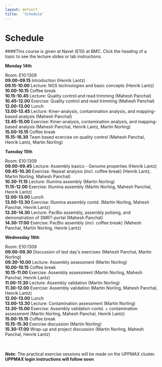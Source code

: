 ```yaml
---
layout: default
title:  'Schedule'
---
```


# Schedule

####This course is given at Navet (E10) at BMC. Click the heading of a topic to see the lecture slides or lab instructions.

**Monday 14th** 

Room: E10:1309  
**09.00-09.15** Introduction (Henrik Lantz)  
**09.15-10.00** Lecture: NGS technologies and basic concepts (Henrik Lantz)  
**10.00-10.15** Coffee break  
**10.15-10.45** Lecture: Quality control and read trimming (Mahesh Panchal)  
**10.45-12.00** Exercise: Quality control and read trimming (Mahesh Panchal)  
**12.00-13.00** Lunch  
**13.00-13.45** Lecture: Kmer-analysis, contamination analysis, and mapping-based analysis (Mahesh Panchal)  
**13.45-15.00** Exercise: Kmer-analysis, contamination analysis, and mapping-based analysis (Mahesh Panchal, Henrik Lantz, Martin Norling)  
**15.00-15.15** Coffee break  
**15.15-16.30** Team based ecercise on quality control (Mahesh Panchal, Henrik Lantz, Martin Norling)  

**Tuesday 15th** 

Room: E10:1309  
**09.00-09.45** Lecture: Assembly basics - Genome properties (Henrik Lantz)  
**09.45-10.30** Exercise: Repeat analysis (incl. coffee break) (Henrik Lantz, Martin Norling, Mahesh Panchal)  
**10.30-11.15** Lecture: Illumina assembly (Martin Norling)  
**11.15-12.00** Exercise: Illumina assembly (Martin Norling, Mahesh Panchal, Henrik Lantz)  
**12.00-13.00** Lunch  
**13.00-13.30** Exercise: Illumina assembly contd. (Martin Norling, Mahesh Panchal, Henrik Lantz)  
**13.30-14.30** Lecture: PacBio assembly, assembly polising, and demonstration of SMRT-portal (Mahesh Panchal)  
**14.30-17.00** Exercise: PacBio assembly (incl. coffee break) (Mahesh Panchal, Martin Norling, Henrik Lantz)  

**Wednesday 16th**

Room: E10:1309  
**09.00-09.30** Discussion of last day's exercises (Mahesh Panchal, Martin Norling)  
**09.30-10.00** Lecture: Assembly assessment (Martin Norling)  
**10.00-10.15** Coffee break  
**10.15-11.00** Exercise: Assembly assessment (Martin Norling, Mahesh Panchal, Henrik Lantz)  
**11.00-11.30** Lecture: Assembly validation (Martin Norling)  
**11.30-12.00** Exercise: Assembly validation (Martin Norling, Mahesh Panchal, Henrik Lantz)  
**12.00-13.00** Lunch  
**13.00-13.30** Lecture: Contamination assessment (Martin Norling)  
**13.30-15.00** Exercise: Assembly validation contd. + contamination assessment (Martin Norling, Mahesh Panchal, Henrik Lantz)  
**15.00-15.15** Coffee break  
**15.15-15.30** Exercise discussion (Martin Norling)  
**15.30-17.00** Wrap-up and project discussion (Martin Norling, Mahesh Panchal, Henrik Lantz)  
<br/>
<br/>

***Note:***
The practical exercise sessions will be made on the UPPMAX cluster. **UPPMAX login instructions will follow soon**
